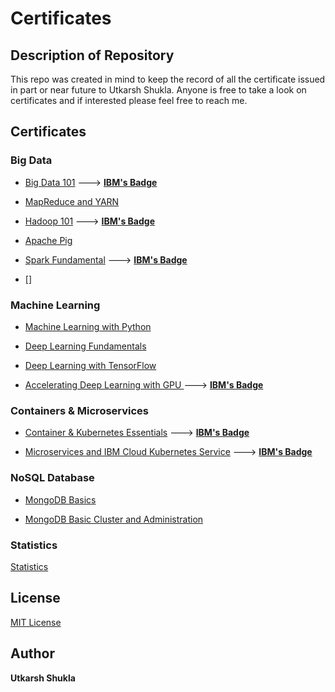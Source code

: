 # Certificates
## Description of Repository 
This repo was created in mind to keep the record of all the certificate issued in part or near future to Utkarsh Shukla. Anyone is free to take a look on certificates and if interested please feel free to reach me.

## Certificates

### Big Data

* [Big Data 101](https://github.com/Utkarsh-Shukla12/Certificates/blob/master/Big_Data_IBM.pdf) ---> [**IBM's Badge**](https://www.youracclaim.com/badges/ac326c46-053f-4dcc-9525-ef50206c1483/linked_in_profile)


* [MapReduce and YARN](https://github.com/Utkarsh-Shukla12/Certificates/blob/master/mapreduce_IBM.pdf)

* [Hadoop 101](https://github.com/Utkarsh-Shukla12/Certificates/blob/master/Hadoop_IBM.pdf)  --->  [**IBM's Badge**](https://www.youracclaim.com/badges/82bb13d4-df2a-4cc5-a038-17cee24097c0/linked_in_profile)


* [Apache Pig](https://github.com/Utkarsh-Shukla12/Certificates/blob/master/ApachePig_IBM.pdf)

* [Spark Fundamental]()  ---> [**IBM's Badge**](https://www.youracclaim.com/badges/07241bef-c743-42b5-914d-c1b9c20dd0f5/linked_in_profile)

* []

### Machine Learning 

* [Machine Learning with Python](https://github.com/Utkarsh-Shukla12/Certificates/blob/master/MachineLearningwithPython_IBM.pdf)

* [Deep Learning Fundamentals](https://github.com/Utkarsh-Shukla12/Certificates/blob/master/DeepLearning_IBM.pdf)

* [Deep Learning with TensorFlow](https://github.com/Utkarsh-Shukla12/Certificates/blob/master/DeepLearningTensorFlow_IBM.pdf)

* [Accelerating Deep Learning with GPU ](https://github.com/Utkarsh-Shukla12/Certificates/blob/master/DeepLearningGPU_IBM.pdf) ---> [**IBM's Badge**](https://www.youracclaim.com/badges/04dc1955-3948-49f4-a3b6-f408a7de627f/linked_in_profile)

### Containers & Microservices

* [Container & Kubernetes Essentials](https://github.com/Utkarsh-Shukla12/Certificates/blob/master/Containers_cloud_IBM.pdf) ---> [**IBM's Badge**](https://www.youracclaim.com/badges/37cfde15-9f6d-41a1-88fa-bdf5fed1f79b/linked_in_profile)

* [Microservices and IBM Cloud Kubernetes Service](https://github.com/Utkarsh-Shukla12/Certificates/blob/master/Microservices_with_Istio_IBM.pdf)  ---> [**IBM's Badge**](https://www.youracclaim.com/badges/37cfde15-9f6d-41a1-88fa-bdf5fed1f79b/linked_in_profile)

### NoSQL Database

* [MongoDB Basics](https://github.com/Utkarsh-Shukla12/Certificates/blob/master/MongoDBCertiUtkarsh.pdf)

* [MongoDB Basic Cluster and Administration](https://github.com/Utkarsh-Shukla12/Certificates/blob/master/M103_MongoDBUniversity.pdf)

### Statistics

[Statistics](https://github.com/Utkarsh-Shukla12/Certificates/blob/master/Statistics_IBM.pdf)

## License

[MIT License](https://en.wikipedia.org/wiki/MIT_License)

## Author
**Utkarsh Shukla**
